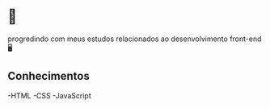 # 🐸 

progredindo com meus estudos relacionados ao desenvolvimento front-end  🖥️

## Conhecimentos

-HTML
-CSS
-JavaScript





<!---
BrunoFernandesC/BrunoFernandesC is a ✨ special ✨ repository because its `README.md` (this file) appears on your GitHub profile.
You can click the Preview link to take a look at your changes.
--->
